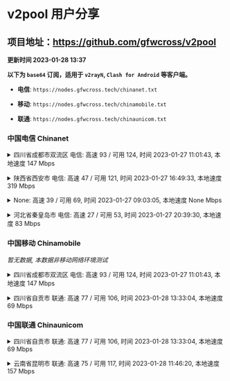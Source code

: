 # v2pool 用户分享
## 项目地址：<https://github.com/gfwcross/v2pool>
**更新时间 2023-01-28 13:37**


**以下为 `base64` 订阅，适用于 `v2rayN`, `Clash for Android` 等客户端。**

- **电信**: `https://nodes.gfwcross.tech/chinanet.txt`

- **移动**: `https://nodes.gfwcross.tech/chinamobile.txt`

- **联通**: `https://nodes.gfwcross.tech/chinaunicom.txt`


### 中国电信 Chinanet
<details><summary>四川省成都市双流区 电信: 高速 93 / 可用 124, 时间 2023-01-27 11:01:43, 本地速度 147 Mbps</summary><p>可用节点订阅：https://transfer.sh/nEOeiT/running.txt<br>高速节点订阅：https://transfer.sh/2rtzPK/good.txt<br>低延迟节点订阅：Error</p></details>
<p></p><details><summary>陕西省西安市 电信: 高速 47 / 可用 121, 时间 2023-01-27 16:49:33, 本地速度 319 Mbps</summary><p>可用节点订阅：https://transfer.sh/isU5Gk/running.txt<br>高速节点订阅：https://transfer.sh/m3QfIo/good.txt<br>低延迟节点订阅：https://transfer.sh/zYaPdo/low_delay.txt</p></details>
<p></p><details><summary>None: 高速 39 / 可用 69, 时间 2023-01-27 09:03:05, 本地速度 None Mbps</summary><p>可用节点订阅：https://transfer.sh/LwnnuC/running.txt<br>高速节点订阅：https://transfer.sh/jy6Bth/good.txt<br>低延迟节点订阅：https://transfer.sh/4bfT2X/low_delay.txt</p></details>
<p></p><details><summary>河北省秦皇岛市 电信: 高速 27 / 可用 53, 时间 2023-01-27 20:39:30, 本地速度 83 Mbps</summary><p>可用节点订阅：https://transfer.sh/PSt5kj/running.txt<br>高速节点订阅：https://transfer.sh/qKQazU/good.txt<br>低延迟节点订阅：https://transfer.sh/ECjf0X/low_delay.txt</p></details>
<p></p>

### 中国移动 Chinamobile
<i>暂无数据, 本数据非移动网络环境测试</i>
<details><summary>四川省成都市双流区 电信: 高速 93 / 可用 124, 时间 2023-01-27 11:01:43, 本地速度 147 Mbps</summary><p>可用节点订阅：https://transfer.sh/nEOeiT/running.txt<br>高速节点订阅：https://transfer.sh/2rtzPK/good.txt<br>低延迟节点订阅：Error</p></details>
<p></p><details><summary>四川省自贡市 联通: 高速 77 / 可用 106, 时间 2023-01-28 13:33:04, 本地速度 69 Mbps</summary><p>可用节点订阅：https://transfer.sh/BskPff/running.txt<br>高速节点订阅：https://transfer.sh/BHBFNC/good.txt<br>低延迟节点订阅：https://transfer.sh/64GsHG/low_delay.txt</p></details>
<p></p>

### 中国联通 Chinaunicom
<details><summary>四川省自贡市 联通: 高速 77 / 可用 106, 时间 2023-01-28 13:33:04, 本地速度 69 Mbps</summary><p>可用节点订阅：https://transfer.sh/BskPff/running.txt<br>高速节点订阅：https://transfer.sh/BHBFNC/good.txt<br>低延迟节点订阅：https://transfer.sh/64GsHG/low_delay.txt</p></details>
<p></p><details><summary>云南省昆明市 联通: 高速 75 / 可用 117, 时间 2023-01-28 11:46:20, 本地速度 157 Mbps</summary><p>可用节点订阅：https://transfer.sh/uY5GRQ/running.txt<br>高速节点订阅：https://transfer.sh/kIRF2I/good.txt<br>低延迟节点订阅：https://transfer.sh/7y9qdw/low_delay.txt</p></details>
<p></p>